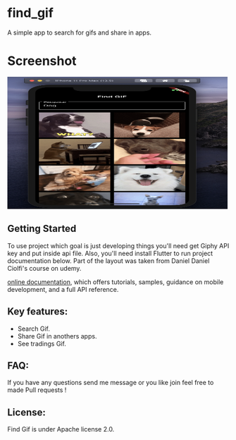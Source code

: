 # find_gif

A simple app to search for gifs and share in apps.

# Screenshot

<img src="/screenshot/main.png" width = "500" height="300px"/>

## Getting Started

To use project which goal is just developing things you'll need get Giphy API key and put inside api file.
Also, you'll need install Flutter to run project documentation below. Part of the layout was taken from Daniel Daniel Ciolfi's course on udemy.

[online documentation](https://flutter.dev/docs), which offers tutorials,
samples, guidance on mobile development, and a full API reference.

## Key features:

- Search Gif.
- Share Gif in anothers apps.
- See tradings Gif.

## FAQ:

If you have any questions send me message or you like join feel free to made Pull requests !

## License:

Find Gif is under Apache license 2.0.
